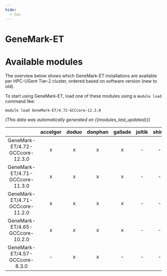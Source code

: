 ```yaml
---
hide:
  - toc
---
```


GeneMark-ET
===========

# Available modules


The overview below shows which GeneMark-ET installations are available per HPC-UGent Tier-2 cluster, ordered based on software version (new to old).

To start using GeneMark-ET, load one of these modules using a `module load` command like:

```shell
module load GeneMark-ET/4.72-GCCcore-12.3.0
```

*(This data was automatically generated on {{modules_last_updated}})*  

| |accelgor|doduo|donphan|gallade|joltik|shinx|skitty|
| :---: | :---: | :---: | :---: | :---: | :---: | :---: | :---: |
|GeneMark-ET/4.72-GCCcore-12.3.0|x|x|x|x|-|-|x|
|GeneMark-ET/4.71-GCCcore-11.3.0|x|x|x|x|-|-|-|
|GeneMark-ET/4.71-GCCcore-11.2.0|x|x|x|x|-|-|-|
|GeneMark-ET/4.65-GCCcore-10.2.0|x|x|x|x|-|-|-|
|GeneMark-ET/4.57-GCCcore-8.3.0|-|x|x|-|-|-|-|
